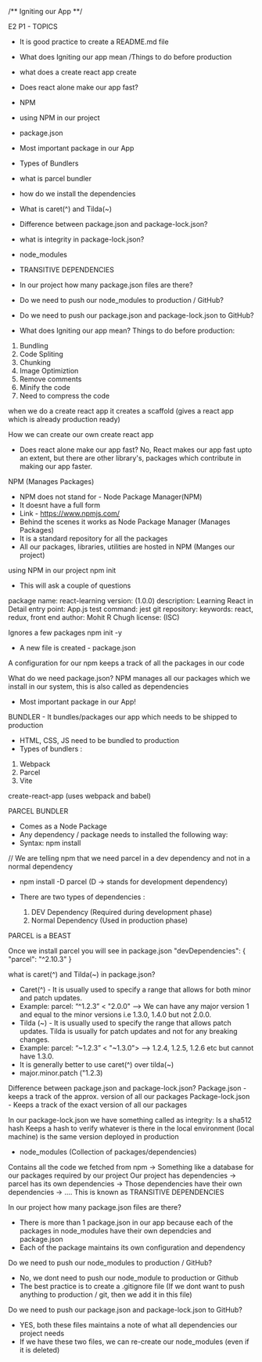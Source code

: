 /** Igniting our App **/

E2 P1 - TOPICS

- It is good practice to create a README.md file
- What does Igniting our app mean /Things to do before production
- what does a create react app create
- Does react alone make our app fast?
- NPM
- using NPM in our project
- package.json
- Most important package in our App
- Types of Bundlers
- what is parcel bundler
- how do we install the dependencies
- What is caret(^) and Tilda(~)
- Difference between package.json and package-lock.json?
- what is integrity in package-lock.json?
- node_modules
- TRANSITIVE DEPENDENCIES
- In our project how many package.json files are there?
- Do we need to push our node_modules to production / GitHub?
- Do we need to push our package.json and package-lock.json to GitHub?

- What does Igniting our app mean?
  Things to do before production:

1. Bundling
2. Code Spliting
3. Chunking
4. Image Optimiztion
5. Remove comments
6. Minify the code
7. Need to compress the code

when we do a create react app it creates a scaffold (gives a react app which is already production ready)

How we can create our own create react app

- Does react alone make our app fast?
  No, React makes our app fast upto an extent, but there are other library's, packages which contribute in making our app
  faster.

NPM (Manages Packages)

- NPM does not stand for - Node Package Manager(NPM)
- It doesnt have a full form
- Link - https://www.npmjs.com/
- Behind the scenes it works as Node Package Manager (Manages Packages)
- It is a standard repository for all the packages
- All our packages, libraries, utilities are hosted in NPM (Manges our project)

using NPM in our project
npm init

- This will ask a couple of questions

package name: react-learning
version: (1.0.0)
description: Learning React in Detail
entry point: App.js
test command: jest
git repository:
keywords: react, redux, front end
author: Mohit R Chugh
license: (ISC)

Ignores a few packages
npm init -y

- A new file is created - package.json

A configuration for our npm
keeps a track of all the packages in our code

What do we need package.json?
NPM manages all our packages which we install in our system, this is also called as dependencies

- Most important package in our App!

BUNDLER - It bundles/packages our app which needs to be shipped to production

- HTML, CSS, JS need to be bundled to production
- Types of bundlers :

1. Webpack
2. Parcel
3. Vite

create-react-app (uses webpack and babel)

PARCEL BUNDLER

- Comes as a Node Package
- Any dependency / package needs to installed the following way:
- Syntax: npm install <dependency-name>

// We are telling npm that we need parcel in a dev dependency and not in a normal dependency

- npm install -D parcel (D -> stands for development dependency)

- There are two types of dependencies :
  1. DEV Dependency (Required during development phase)
  2. Normal Dependency (Used in production phase)

PARCEL is a BEAST

Once we install parcel you will see in package.json
"devDependencies": {
"parcel": "^2.10.3"
}

what is caret(^) and Tilda(~) in package.json?

- Caret(^) - It is usually used to specify a range that allows for both minor and patch
  updates.
- Example: parcel: “^1.2.3” < "2.0.0" —> We can have any major version 1 and equal to the
  minor versions i.e 1.3.0, 1.4.0 but not 2.0.0.
- Tilda (~) - It is usually used to specify the range that allows patch updates. Tilda is
  usually for patch updates and not for any breaking changes.
- Example: parcel: “~1.2.3” < "~1.3.0"> —> 1.2.4, 1.2.5, 1.2.6 etc but cannot have 1.3.0.
- It is generally better to use caret(^) over tilda(~)
- major.minor.patch ("1.2.3)

Difference between package.json and package-lock.json?
Package.json - keeps a track of the approx. version of all our packages
Package-lock.json - Keeps a track of the exact version of all our packages

In our package-lock.json we have something called as integrity: Is a sha512 hash
Keeps a hash to verify whatever is there in the local environment (local machine) is the same version deployed in production

- node_modules (Collection of packages/dependencies)

Contains all the code we fetched from npm
-> Something like a database for our packages required by our project
Our project has dependencies -> parcel has its own dependencies -> Those dependencies have their own dependencies -> ....
This is known as TRANSITIVE DEPENDENCIES

In our project how many package.json files are there?

- There is more than 1 package.json in our app because each of the packages in node_modules have their own dependcies and package.json
- Each of the package maintains its own configuration and dependency

Do we need to push our node_modules to production / GitHub?

- No, we dont need to push our node_module to production or Github
- The best practice is to create a .gitignore file (If we dont want to push anything to production / git, then we add it in this file)

Do we need to push our package.json and package-lock.json to GitHub?

- YES, both these files maintains a note of what all dependencies our project needs
- If we have these two files, we can re-create our node_modules (even if it is deleted)

